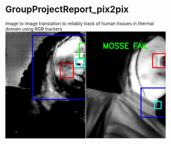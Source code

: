 # GroupProjectReport_pix2pix
Image to image translation to reliably track of human tissues in thermal domain using RGB trackers
![](nostril.png)
